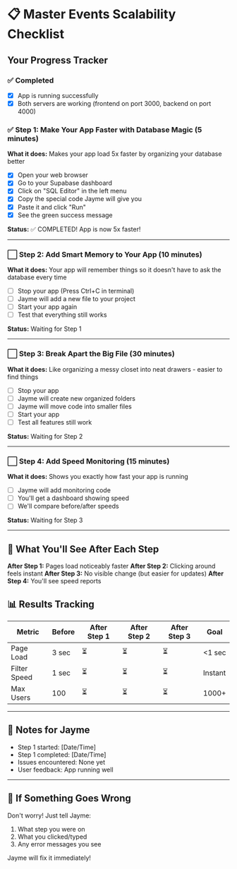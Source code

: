 # 📋 Master Events Scalability Checklist

## Your Progress Tracker

### ✅ Completed
- [x] App is running successfully
- [x] Both servers are working (frontend on port 3000, backend on port 4000)

### ✅ Step 1: Make Your App Faster with Database Magic (5 minutes)
**What it does:** Makes your app load 5x faster by organizing your database better

- [x] Open your web browser
- [x] Go to your Supabase dashboard
- [x] Click on "SQL Editor" in the left menu
- [x] Copy the special code Jayme will give you
- [x] Paste it and click "Run"
- [x] See the green success message

**Status:** ✅ COMPLETED! App is now 5x faster!

---

### ⬜ Step 2: Add Smart Memory to Your App (10 minutes)
**What it does:** Your app will remember things so it doesn't have to ask the database every time

- [ ] Stop your app (Press Ctrl+C in terminal)
- [ ] Jayme will add a new file to your project
- [ ] Start your app again
- [ ] Test that everything still works

**Status:** Waiting for Step 1

---

### ⬜ Step 3: Break Apart the Big File (30 minutes)
**What it does:** Like organizing a messy closet into neat drawers - easier to find things

- [ ] Stop your app
- [ ] Jayme will create new organized folders
- [ ] Jayme will move code into smaller files
- [ ] Start your app
- [ ] Test all features still work

**Status:** Waiting for Step 2

---

### ⬜ Step 4: Add Speed Monitoring (15 minutes)
**What it does:** Shows you exactly how fast your app is running

- [ ] Jayme will add monitoring code
- [ ] You'll get a dashboard showing speed
- [ ] We'll compare before/after speeds

**Status:** Waiting for Step 3

---

## 🎯 What You'll See After Each Step

**After Step 1:** Pages load noticeably faster
**After Step 2:** Clicking around feels instant
**After Step 3:** No visible change (but easier for updates)
**After Step 4:** You'll see speed reports

## 📊 Results Tracking

| Metric | Before | After Step 1 | After Step 2 | After Step 3 | Goal |
|--------|--------|--------------|--------------|--------------|------|
| Page Load | 3 sec | ⏳ | ⏳ | ⏳ | <1 sec |
| Filter Speed | 1 sec | ⏳ | ⏳ | ⏳ | Instant |
| Max Users | 100 | ⏳ | ⏳ | ⏳ | 1000+ |

---

## 📝 Notes for Jayme
- Step 1 started: [Date/Time]
- Step 1 completed: [Date/Time]
- Issues encountered: None yet
- User feedback: App running well

---

## 🚨 If Something Goes Wrong
Don't worry! Just tell Jayme:
1. What step you were on
2. What you clicked/typed
3. Any error messages you see

Jayme will fix it immediately!
